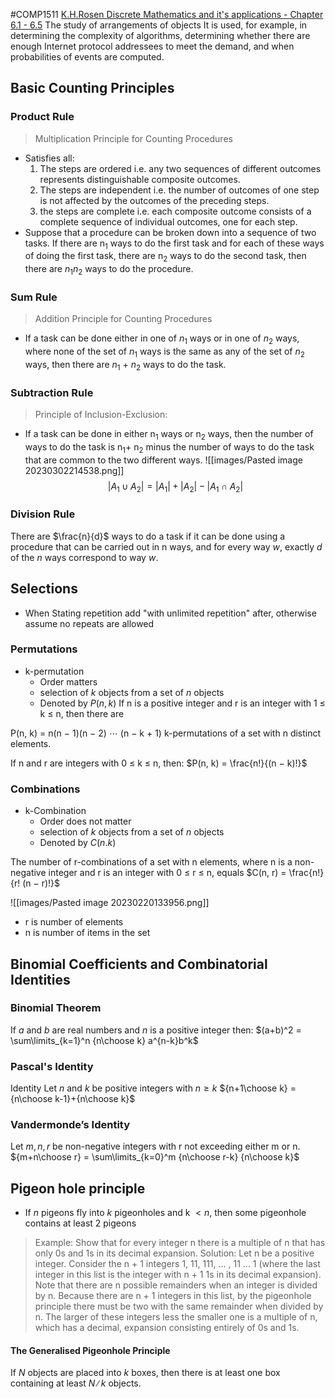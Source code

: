 #COMP1511
[K.H.Rosen Discrete Mathematics and it's applications - Chapter 6.1 - 6.5](https://docs.google.com/viewer?a=v&pid=sites&srcid=ZGVmYXVsdGRvbWFpbnxzYWVlZG9vbjF8Z3g6N2JmM2Y5YWEzMmRlNWUzNw)
The study of arrangements of objects
It is used, for example, in determining the complexity of algorithms, determining whether there are enough Internet protocol addressees to meet the demand, and when probabilities of events are computed.

## Basic Counting Principles
### Product Rule
> Multiplication Principle for Counting Procedures
- Satisfies all:
	1. The steps are ordered i.e. any two sequences of different outcomes represents distinguishable composite outcomes.
	2. The steps are independent i.e. the number of outcomes of one step is not affected by the outcomes of the preceding steps.
	3. the steps are complete i.e. each composite outcome consists of a complete sequence of individual outcomes, one for each step.
- Suppose that a procedure can be broken down into a sequence of two tasks. If there are n<sub>1</sub> ways to do the first task and for each of these ways of doing the first task, there are n<sub>2</sub> ways to do the second task, then there are  $n_1n_2$ ways to do the procedure.
### Sum Rule
> Addition Principle for Counting Procedures
- If a task can be done either in one of $n_1$ ways or in one of $n_2$ ways, where none of the set of $n_1$ ways is the same as any of the set of $n_2$ ways, then there are $n_1$ + $n_2$ ways to do the task.

### Subtraction Rule
> Principle of Inclusion-Exclusion:
- If a task can be done in either n<sub>1</sub> ways or n<sub>2</sub> ways, then the number of ways to do the task is n<sub>1</sub>+ n<sub>2</sub> minus the number of ways to do the task that are common to the two different ways.
![[images/Pasted image 20230302214538.png]]  
$$ |A_1 \cup A_2| = |A_1| + |A_2| - |A_1 \cap A_2|$$
### Division Rule
There are $\frac{n}{d}$ ways to do a task if it can be done using a procedure that can be carried out in n ways, and for every way $w$, exactly $d$ of the $n$ ways correspond to
way $w$.

## Selections
- When Stating repetition add "with unlimited repetition" after, otherwise assume no repeats are allowed
### Permutations
- k-permutation
	- Order matters
	- selection of $k$ objects from a set of $n$ objects
	- Denoted by $P(n,k)$
If n is a positive integer and r is an integer with 1 ≤ k ≤ n, then there are

P(n, k) = n(n − 1)(n − 2) ⋯ (n − k + 1)
k-permutations of a set with n distinct elements.

If n and r are integers with 0 ≤ k ≤ n, then:
$P(n, k) = \frac{n!}{(n − k)!}$

### Combinations
- k-Combination
	- Order does not matter
	- selection of $k$ objects from a set of $n$ objects
	- Denoted by $C(n.k)$

The number of r-combinations of a set with n elements, where n is a non-negative integer and r is an integer with 0 ≤ r ≤ n, equals
$C(n, r) = \frac{n!}{r! (n − r)!}$

![[images/Pasted image 20230220133956.png]]
- r is number of elements
- n is number of items in the set

## Binomial Coefficients and Combinatorial Identities
### Binomial Theorem
If $a$ and $b$ are real numbers and $n$ is a positive integer then:
$(a+b)^2 = \sum\limits_{k=1}^n {n\choose k} a^{n-k}b^k$

### Pascal's Identity
Identity Let $n$ and $k$ be positive integers with $n \geq k$
${n+1\choose k} = {n\choose k-1}+{n\choose k}$

### Vandermonde’s Identity
Let $m, n, r$ be non-negative integers with r not exceeding either m or n.
${m+n\choose r} = \sum\limits_{k=0}^m {n\choose r-k} {n\choose k}$

## Pigeon hole principle
- If $n$ pigeons fly into $k$ pigeonholes and k $< n$, then some pigeonhole contains at least 2 pigeons
> Example:
Show that for every integer n there is a multiple of n that has only 0s and 1s in its decimal expansion.
Solution:
Let n be a positive integer. Consider the n + 1 integers 1, 11, 111, ... , 11 ... 1 (where
the last integer in this list is the integer with n + 1 1s in its decimal expansion). Note that there
are n possible remainders when an integer is divided by n. Because there are n + 1 integers in
this list, by the pigeonhole principle there must be two with the same remainder when divided
by n. The larger of these integers less the smaller one is a multiple of n, which has a decimal,
expansion consisting entirely of 0s and 1s.

#### The Generalised Pigeonhole Principle
If $N$ objects are placed into $k$ boxes, then there is at least one box containing at least $N ∕ k$ objects.
